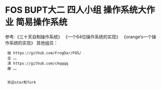 # FOS BUPT大二 四人小组 操作系统大作业 简易操作系统

参考:《三十天自制操作系统》
     《一个64位操作系统的实现》
     《orange‘s一个操作系统的实现》
     其他组员：
     
     蛙 https://github.com/FrogDar/FOS/
     全 。。
     淇 https://github.com/ckqqqq
     康 。。
     
     
     欢迎star和fork
